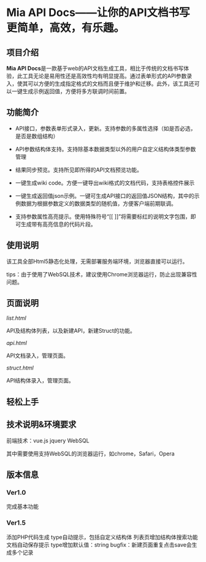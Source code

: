 Mia API Docs——让你的API文档书写更简单，高效，有乐趣。
=====================================================

项目介绍
--------

**Mia API Docs**是一款基于web的API文档生成工具，相比于传统的文档书写体验，此工具无论是易用性还是高效性均有明显提高。通过表单形式的API参数录入，使其可以方便的生成指定格式的文档而且便于维护和迁移。此外，该工具还可以一键生成示例返回值，方便将多方联调时间前置。

功能简介
--------

-   API接口，参数表单形式录入，更新。支持参数的多属性选择（如是否必选，是否是数组结构）

-   API参数结构体支持。支持除基本数据类型以外的用户自定义结构体类型参数管理

-   结果同步预览。支持所见即所得的API文档预览功能。

-   一键生成wiki code。方便一键导出wiki格式的文档代码，支持表格控件展示

-   一键生成返回值json示例。一键可生成API接口的返回值JSON结构，其中的示例数据为根据参数定义的数据类型的随机值，方便客户端前期联调。

-   支持参数属性高亮提示。使用特殊符号“[[ ]]”将需要标红的说明文字包围，即可生成带有高亮信息的代码片段。

使用说明
--------

该工具全部Html5静态化处理，无需部署服务端环境，浏览器直接可以运行。

tips：由于使用了WebSQL技术，建议使用Chrome浏览器运行，防止出现兼容性问题。

页面说明
--------

*list.html*

API及结构体列表，以及新建API，新建Struct的功能。

*api.html*

API文档录入，管理页面。

*struct.html*

API结构体录入，管理页面。

轻松上手
--------

技术说明&环境要求
-----------------

前端技术：vue.js jquery WebSQL

其中需要使用支持WebSQL的浏览器运行，如chrome，Safari，Opera

版本信息
--------

### Ver1.0
完成基本功能
### Ver1.5
添加PHP代码生成
type自动提示，包括自定义结构体
列表页增加结构体搜索功能
文档自动保存提示
type增加默认值：string
bugfix：新建页面重复点击save会生成多个记录
